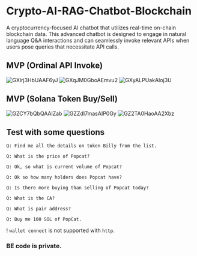 # Crypto-AI-RAG-Chatbot-Blockchain

A cryptocurrency-focused AI chatbot that utilizes real-time on-chain blockchain data. This advanced chatbot is designed to engage in natural language Q&A interactions and can seamlessly invoke relevant APIs when users pose queries that necessitate API calls.

## MVP (Ordinal API Invoke)
![GXlrj3HbUAAF6yJ](https://github.com/user-attachments/assets/b65a77f3-4038-47b0-9cbf-0c2a05f94b62)
![GXqJM0GboAEmvu2](https://github.com/user-attachments/assets/446e5111-10f0-46a0-9739-656967b3a865)
![GXyALPUakAIoj3U](https://github.com/user-attachments/assets/6d82a586-2e99-4e3d-b282-cfdeda300a4b)


## MVP (Solana Token Buy/Sell)
![GZCY7bQbQAAlZab](https://github.com/user-attachments/assets/42228272-fa66-4bc9-bcd3-89afba12f9b9)
![GZZdI7masAIP0Gy](https://github.com/user-attachments/assets/59c207cf-2dc7-43d9-a227-ffdf4d50cc95)
![GZ2TA0HaoAA2Xbz](https://github.com/user-attachments/assets/d2f209b5-52f4-4af1-92d8-08c96e5b1fb7)


## Test with some questions
```
Q: Find me all the details on token Billy from the list.
```
```
Q: What is the price of Popcat?
```
```
Q: Ok, so what is current volume of Popcat?
```
```
Q: Ok so how many holders does Popcat have?
```
```
Q: Is there more buying than selling of Popcat today?
```
```
Q: What is the CA?
```
```
Q: What is pair address?
```
```
Q: Buy me 100 SOL of PopCat.
```

! `wallet connect` is not supported with `http`.
### BE code is private.
